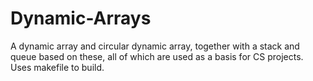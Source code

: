 # Dynamic-Arrays
A dynamic array and circular dynamic array, together with a stack and queue based on these, all of which are used as a basis for CS projects.  Uses makefile to build.
